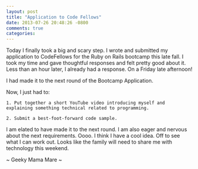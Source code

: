 ```yaml
---
layout: post
title: "Application to Code Fellows"
date: 2013-07-26 20:48:26 -0800
comments: true
categories: 
---
```


Today I finally took a big and scary step.  I wrote and submitted my application to CodeFellows for the Ruby on Rails bootcamp this late fall.  I took my time and gave thoughtful responses and felt pretty good about it.  Less than an hour later, I already had a response.  On a Friday late afternoon!

I had made it to the next round of the Bootcamp Application.

Now, I just had to:

	1. Put together a short YouTube video introducing myself and explaining something technical related to programming.

	2. Submit a best-foot-forward code sample.

I am elated to have made it to the next round.  I am also eager and nervous about the next requirements.  Oooo.  I think I
have a cool idea.  Off to see what I can work out.  Looks like the family will need to share me with technology this weekend.

~ Geeky Mama Mare ~
               